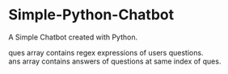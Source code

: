 # Simple-Python-Chatbot
A Simple Chatbot created with Python.

ques array contains regex expressions of users questions.<br>
ans array contains answers of questions at same index of ques.

